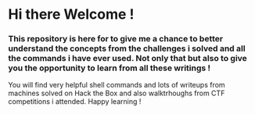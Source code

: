 # Hi there Welcome ! 
### This repository is here for to give me a chance to better understand the concepts from the challenges i solved and all the commands i have ever used. Not only that but also to give you the opportunity to learn from all these writings ! 
You will find very helpful shell commands and lots of writeups from machines solved on Hack the Box and also walktrhoughs from CTF competitions i attended.
Happy learning !
